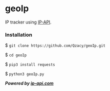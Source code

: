 # geoIp
IP tracker using [IP-API](ip-api.com).

### Installation
$ ```git clone https://github.com/Qzacy/geoIp.git```

$ ```cd geoIp```

$ ```pip3 install requests```

$ ```python3 geoIp.py```


***Powered by [ip-api.com](ip-api.com)***
